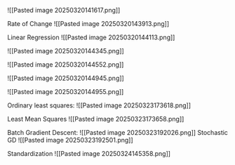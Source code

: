 ![[Pasted image 20250320141617.png]]

Rate of Change 
![[Pasted image 20250320143913.png]]

Linear Regression
![[Pasted image 20250320144113.png]]

![[Pasted image 20250320144345.png]]

![[Pasted image 20250320144552.png]]



![[Pasted image 20250320144945.png]]

![[Pasted image 20250320144955.png]]


Ordinary least squares:
![[Pasted image 20250323173618.png]]


Least Mean Squares 
![[Pasted image 20250323173658.png]]

Batch Gradient Descent:
![[Pasted image 20250323192026.png]]
Stochastic GD 
![[Pasted image 20250323192501.png]]

Standardization 
![[Pasted image 20250324145358.png]]